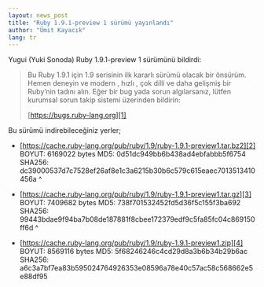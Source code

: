 ```yaml
---
layout: news_post
title: "Ruby 1.9.1-preview 1 sürümü yayınlandı"
author: "Ümit Kayacık"
lang: tr
---
```


Yugui (Yuki Sonoda) Ruby 1.9.1-preview 1 sürümünü bildirdi:

> Bu Ruby 1.9.1 için 1.9 serisinin ilk kararlı sürümü olacak bir
> önsürüm. Hemen deneyin ve modern , hızlı , çok dilli ve daha gelişmiş
> bir Ruby’nin tadını alın.
> Eğer bir bug yada sorun algılarsanız, lütfen kurumsal sorun takip
> sistemi üzerinden bildirin:
>
> [https://bugs.ruby-lang.org][1]

Bu sürümü indirebileceğiniz yerler;

* [https://cache.ruby-lang.org/pub/ruby/1.9/ruby-1.9.1-preview1.tar.bz2][2]
  BOYUT: 6169022 bytes
  MD5: 0d51dc949bb6b438ad4ebfabbb5f6754
  SHA256: dc39000537d7c7528ef26af8e1c3a6215b30b6c579c615eaec7013513410456a
^

* [https://cache.ruby-lang.org/pub/ruby/1.9/ruby-1.9.1-preview1.tar.gz][3]
  BOYUT: 7409682 bytes
  MD5: 738f701532452fd5d36f5c155f3ba692
  SHA256: 99443bdae9f94ba7b08de187881f8cbee172379edf9c5fa85fc04c869150ff6d
^

* [https://cache.ruby-lang.org/pub/ruby/1.9/ruby-1.9.1-preview1.zip][4]
  BOYUT: 8569116 bytes
  MD5: 5f68246246c4cd29d8a3b6b34b29b6ac
  SHA256: a6c3a7bf7ea83b595024764926353e08596a78e40c57ac58c568662e5e88df95



[1]: https://bugs.ruby-lang.org
[2]: https://cache.ruby-lang.org/pub/ruby/1.9/ruby-1.9.1-preview1.tar.bz2
[3]: https://cache.ruby-lang.org/pub/ruby/1.9/ruby-1.9.1-preview1.tar.gz
[4]: https://cache.ruby-lang.org/pub/ruby/1.9/ruby-1.9.1-preview1.zip
